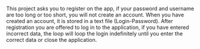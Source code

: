 This project asks you to register on the app, if your password and username are too long or too short, you will not create an account. When you have created an account, it is stored in a text file (Login-Password). After registration you are offered to log in to the application, if you have entered incorrect data, the loop will loop the login indefinitely until you enter the correct data or close the application.
